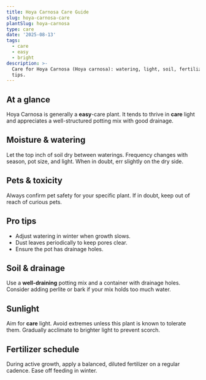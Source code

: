 ```yaml
---
title: Hoya Carnosa Care Guide
slug: hoya-carnosa-care
plantSlug: hoya-carnosa
type: care
date: '2025-08-13'
tags:
  - care
  - easy
  - bright
description: >-
  Care for Hoya Carnosa (Hoya carnosa): watering, light, soil, fertilizing, and
  tips.
---
```

## At a glance
Hoya Carnosa is generally a **easy**-care plant. It tends to thrive in **care** light and appreciates a well-structured potting mix with good drainage.

## Moisture & watering
Let the top inch of soil dry between waterings. Frequency changes with season, pot size, and light. When in doubt, err slightly on the dry side.

## Pets & toxicity
Always confirm pet safety for your specific plant. If in doubt, keep out of reach of curious pets.

## Pro tips
- Adjust watering in winter when growth slows.
- Dust leaves periodically to keep pores clear.
- Ensure the pot has drainage holes.

## Soil & drainage
Use a **well-draining** potting mix and a container with drainage holes. Consider adding perlite or bark if your mix holds too much water.

## Sunlight
Aim for **care** light. Avoid extremes unless this plant is known to tolerate them. Gradually acclimate to brighter light to prevent scorch.

## Fertilizer schedule
During active growth, apply a balanced, diluted fertilizer on a regular cadence. Ease off feeding in winter.
